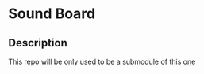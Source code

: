 # Sound Board

## Description

This repo will be only used to be a submodule of this  [one](https://github.com/sergiogval/50days/)
